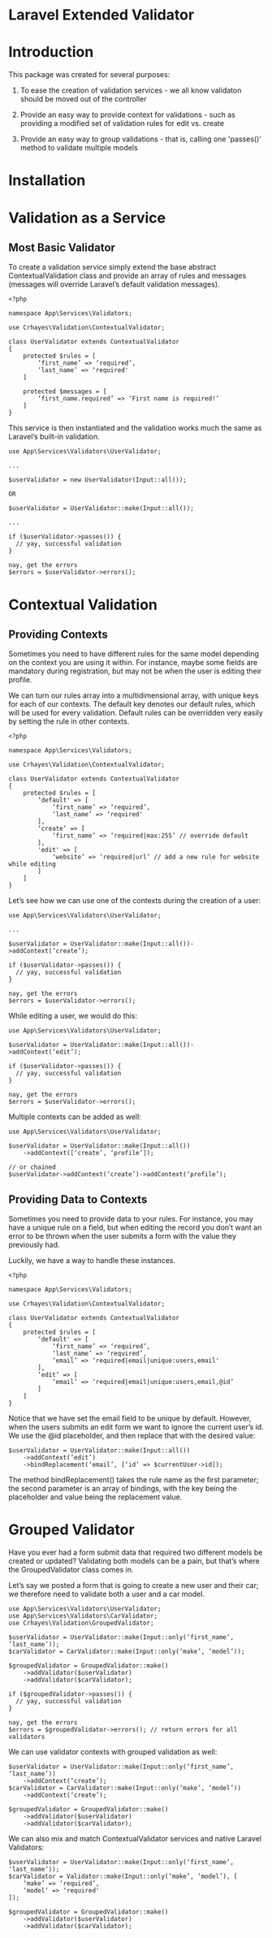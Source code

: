 Laravel Extended Validator
==========================

# Introduction

This package was created for several purposes:

1.  To ease the creation of validation services - we all know validaton should be moved out of the controller 

2.  Provide an easy way to provide context for validations - such as providing a modified set of validation rules for edit vs. create

3.  Provide an easy way to group validations - that is, calling one 'passes()' method to validate multiple models 

# Installation

# Validation as a Service

## Most Basic Validator

To create a validation service simply extend the base abstract ContextualValidation class and provide an array of rules and messages (messages will override Laravel’s default validation messages).

    <?php

    namespace App\Services\Validators;

    use Crhayes\Validation\ContextualValidator;

    class UserValidator extends ContextualValidator
    {
        protected $rules = [
            ‘first_name’ => ‘required’,
            ‘last_name’ => ‘required'
        ]

        protected $messages = [
            ‘first_name.required’ => ‘First name is required!’
        ]
    }    

This service is then instantiated and the validation works much the same as Laravel’s built-in validation.

    use App\Services\Validators\UserValidator;

    ...

    $userValidator = new UserValidator(Input::all());

    OR

    $userValidator = UserValidator::make(Input::all());

    ...

    if ($userValidator->passes()) {
      // yay, successful validation
    }

    nay, get the errors
    $errors = $userValidator->errors();

# Contextual Validation

## Providing Contexts

Sometimes you need to have different rules for the same model depending on the context you are using it within. For instance, maybe some fields are mandatory during registration, but may not be when the user is editing their profile. 

We can turn our rules array into a multidimensional array, with unique keys for each of our contexts. The default key denotes our default rules, which will be used for every validation. Default rules can be overridden very easily by setting the rule in other contexts.

    <?php

    namespace App\Services\Validators;

    use Crhayes\Validation\ContextualValidator;

    class UserValidator extends ContextualValidator
    {
        protected $rules = [
            ‘default' => [
                ‘first_name’ => ‘required’,
                ‘last_name’ => ‘required'
            ],
            ‘create’ => [
                ‘first_name’ => ‘required|max:255’ // override default
            ],
            'edit' => [
                ‘website’ => ‘required|url’ // add a new rule for website while editing
            ]
        ]
    }

Let’s see how we can use one of the contexts during the creation of a user:

    use App\Services\Validators\UserValidator;

    ...

    $userValidator = UserValidator::make(Input::all())->addContext(‘create’);

    if ($userValidator->passes()) {
      // yay, successful validation
    }

    nay, get the errors
    $errors = $userValidator->errors();

While editing a user, we would do this:

    use App\Services\Validators\UserValidator;

    $userValidator = UserValidator::make(Input::all())->addContext(‘edit’);

    if ($userValidator->passes()) {
      // yay, successful validation
    }

    nay, get the errors
    $errors = $userValidator->errors();

Multiple contexts can be added as well:

    use App\Services\Validators\UserValidator;

    $userValidator = UserValidator::make(Input::all())
        ->addContext([‘create’, ‘profile’]);

    // or chained
    $userValidator->addContext(‘create’)->addContext(‘profile’);

## Providing Data to Contexts

Sometimes you need to provide data to your rules. For instance, you may have a unique rule on a field, but when editing the record you don’t want an error to be thrown when the user submits a form with the value they previously had.

Luckily, we have a way to handle these instances.

    <?php

    namespace App\Services\Validators;

    use Crhayes\Validation\ContextualValidator;

    class UserValidator extends ContextualValidator
    {
        protected $rules = [
            ‘default' => [
                ‘first_name’ => ‘required’,
                ‘last_name’ => ‘required’,
                ‘email’ => ‘required|email|unique:users,email'
            ],
            ‘edit’ => [
                ‘email’ => ‘required|email|unique:users,email,@id’
            ]
        ]
    } 

Notice that we have set the email field to be unique by default. However, when the users submits an edit form we want to ignore the current user’s id. We use the @id placeholder, and then replace that with the desired value:

    $userValidator = UserValidator::make(Input::all())
        ->addContext(‘edit’)
        ->bindReplacement(‘email’, [‘id’ => $currentUser->id]);

The method bindReplacement() takes the rule name as the first parameter; the second parameter is an array of bindings, with the key being the placeholder and value being the replacement value.

# Grouped Validator

Have you ever had a form submit data that required two different models be created or updated? Validating both models can be a pain, but that’s where the GroupedValidator class comes in.

Let’s say we posted a form that is going to create a new user and their car; we therefore need to validate both a user and a car model.

    use App\Services\Validators\UserValidator;
    use App\Services\Validators\CarValidator;
    use Crhayes\Validation\GroupedValidator;

    $userValidator = UserValidator::make(Input::only(‘first_name’, ‘last_name’));
    $carValidator = CarValidator::make(Input::only(‘make’, ‘model’));

    $groupedValidator = GroupedValidator::make()
        ->addValidator($userValidator)
        ->addValidator($carValidator);

    if ($groupedValidator->passes()) {
      // yay, successful validation
    }

    nay, get the errors
    $errors = $groupedValidator->errors(); // return errors for all validators

We can use validator contexts with grouped validation as well:

    $userValidator = UserValidator::make(Input::only(‘first_name’, ‘last_name’))
        ->addContext(‘create’);
    $carValidator = CarValidator::make(Input::only(‘make’, ‘model’))
        ->addContext(‘create’);

    $groupedValidator = GroupedValidator::make()
        ->addValidator($userValidator)
        ->addValidator($carValidator);

We can also mix and match ContextualValidator services and native Laravel Validators:

    $userValidator = UserValidator::make(Input::only(‘first_name’, ‘last_name’));
    $carValidator = Validator::make(Input::only(‘make’, ‘model’), [
        ‘make’ => ‘required’,
        ‘model’ => ‘required'
    ]);

    $groupedValidator = GroupedValidator::make()
        ->addValidator($userValidator)
        ->addValidator($carValidator);
